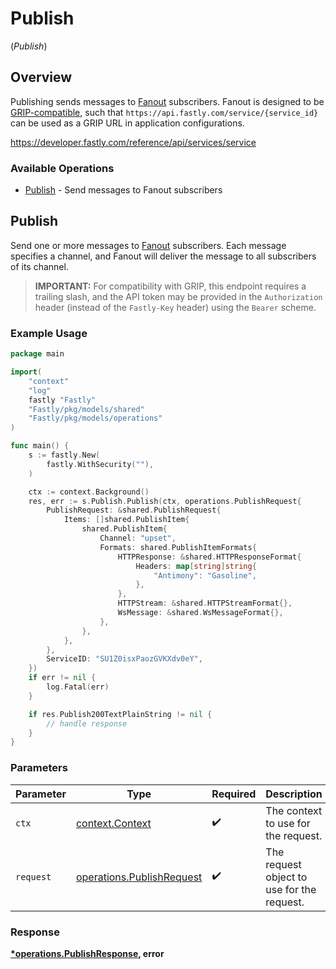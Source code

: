 # Publish
(*Publish*)

## Overview

Publishing sends messages to [Fanout](https://developer.fastly.com/learning/concepts/real-time-messaging/fanout) subscribers. Fanout is designed to be [GRIP-compatible](https://pushpin.org/docs/protocols/grip/), such that `https://api.fastly.com/service/{service_id}` can be used as a GRIP URL in application configurations.

<https://developer.fastly.com/reference/api/services/service>
### Available Operations

* [Publish](#publish) - Send messages to Fanout subscribers

## Publish

Send one or more messages to [Fanout](https://developer.fastly.com/learning/concepts/real-time-messaging/fanout) subscribers. Each message specifies a channel, and Fanout will deliver the message to all subscribers of its channel.
> **IMPORTANT:** For compatibility with GRIP, this endpoint requires a trailing slash, and the API token may be provided in the `Authorization` header (instead of the `Fastly-Key` header) using the `Bearer` scheme.


### Example Usage

```go
package main

import(
	"context"
	"log"
	fastly "Fastly"
	"Fastly/pkg/models/shared"
	"Fastly/pkg/models/operations"
)

func main() {
    s := fastly.New(
        fastly.WithSecurity(""),
    )

    ctx := context.Background()
    res, err := s.Publish.Publish(ctx, operations.PublishRequest{
        PublishRequest: &shared.PublishRequest{
            Items: []shared.PublishItem{
                shared.PublishItem{
                    Channel: "upset",
                    Formats: shared.PublishItemFormats{
                        HTTPResponse: &shared.HTTPResponseFormat{
                            Headers: map[string]string{
                                "Antimony": "Gasoline",
                            },
                        },
                        HTTPStream: &shared.HTTPStreamFormat{},
                        WsMessage: &shared.WsMessageFormat{},
                    },
                },
            },
        },
        ServiceID: "SU1Z0isxPaozGVKXdv0eY",
    })
    if err != nil {
        log.Fatal(err)
    }

    if res.Publish200TextPlainString != nil {
        // handle response
    }
}
```

### Parameters

| Parameter                                                              | Type                                                                   | Required                                                               | Description                                                            |
| ---------------------------------------------------------------------- | ---------------------------------------------------------------------- | ---------------------------------------------------------------------- | ---------------------------------------------------------------------- |
| `ctx`                                                                  | [context.Context](https://pkg.go.dev/context#Context)                  | :heavy_check_mark:                                                     | The context to use for the request.                                    |
| `request`                                                              | [operations.PublishRequest](../../models/operations/publishrequest.md) | :heavy_check_mark:                                                     | The request object to use for the request.                             |


### Response

**[*operations.PublishResponse](../../models/operations/publishresponse.md), error**

